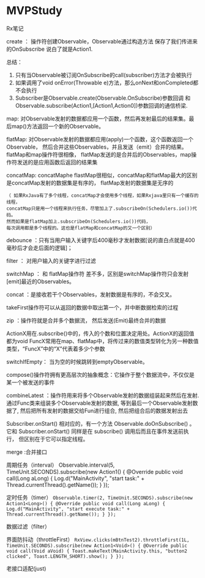 # MVPStudy
Rx笔记

create ：
    操作符创建Observable，Observable通过构造方法 保存了我们传进来的OnSubscribe 说白了就是Action1.

总结：
1. 只有当Observable被订阅OnSubscribe的call(subscriber)方法才会被执行
2. 如果调用了void onError(Throwable e)方法，那么onNext和onCompleted都不会执行
3. Subscriber是Observable.create(Observable.OnSubscribe)参数回调
    和Observable.subscribe(Action1,[Action1,Action0])参数回调的通信桥梁.

map:
    对Observable发射的数据都应用一个函数，然后再发射最后的结果集。最后map()方法返回一个新的Observable。

flatMap:
    对Observable发射的数据都应用(apply)一个函数，这个函数返回一个Observable，
    然后合并这些Observables，并且发送（emit）合并的结果。 flatMap和map操作符很相像，
    flatMap发送的是合并后的Observables，map操作符发送的是应用函数后返回的结果集

concatMap:
    concatMaphe flastMap很相似，concatMap和flatMap最大的区别是concatMap发射的数据集是有序的，
    flatMap发射的数据集是无序的

    （ 如果RxJava有了多个线程，concatMap才会使用多个线程，如果Rxjava里只有一个缓存的线程，
    concatMap只是用一个线程来执行任务，尽管加上了.subscribeOn(Schedulers.io())代码。
    然而如果是flatMap加上.subscribeOn(Schedulers.io())代码，
    每次调用都是多个线程的。这也是flatMap和concatMap的又一个区别）

debounce ：只有当用户输入关键字后400毫秒才发射数据[说的直白点就是400毫秒后才会走后面的逻辑]；

filter ： 对用户输入的关键字进行过滤

switchMap ： 和 flatMap操作符 差不多，区别是switchMap操作符只会发射[emit]最近的Observables。

concat ：是接收若干个Observables，发射数据是有序的，不会交叉。

takeFirst操作符可以从返回的数据中取出第一个，并中断数据检索的过程

zip  ：操作符就是合并多个数据流， 然后发送(Emit)最终合并的数据


ActionX用在.subscribe()中的，传入的个数和位置决定用处。ActionX的返回值都为void
FuncX常用在map、flatMap中，将传过来的数值类型转化为另一种数值类型，“FuncX”中的“X”代表着多少个参数

switchIfEmpty： 当为空的时候跳转到emptyObservable。

compose()操作符拥有更高层次的抽象概念：它操作于整个数据流中，不仅仅是某一个被发送的事件

combineLatest ：操作符用来将多个Observable发射的数据组装起来然后在发射.
        通过Func类来组装多个Observable发射的数据, 等到最后一个Observable发射数据了,
        然后把所有发射的数据交给Fun进行组合, 然后把组合后的数据发射出去


 Subscriber.onStart() 相对应的，有一个方法 Observable.doOnSubscribe() 。
它和 Subscriber.onStart() 同样是在 subscribe() 调用后而且在事件发送前执行，
但区别在于它可以指定线程。

merge :合并接口

周期任务（interval）
        Observable.interval(5, TimeUnit.SECONDS).subscribe(new Action1<Long>() {
                    @Override
                    public void call(Long aLong) {
                        Log.d("MainActivity", "start task:" + Thread.currentThread().getName());
                    }
                });

定时任务（timer）
	`Observable.timer(2, TimeUnit.SECONDS).subscribe(new Action1<Long>() {
                    @Override
                    public void call(Long aLong) {
                        Log.d("MainActivity", "start execute task:" + Thread.currentThread().getName());
                    }
                });`

数据过滤（filter）

界面防抖动（throttleFirst）
    `RxView.clicks(mBtnTest2).throttleFirst(1L, TimeUnit.SECONDS).subscribe(new Action1<Void>() {
            @Override
            public void call(Void aVoid) {
                Toast.makeText(MainActivity.this, "button2 clicked", Toast.LENGTH_SHORT).show();
            }
        });`

老接口适配(just)








